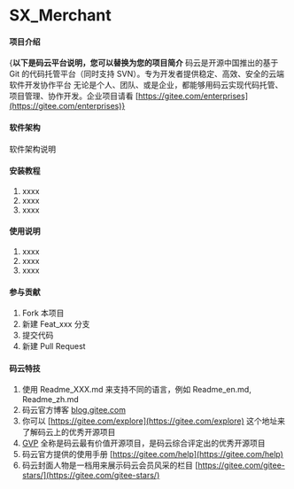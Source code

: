 # SX_Merchant

#### 项目介绍
{**以下是码云平台说明，您可以替换为您的项目简介**
码云是开源中国推出的基于 Git 的代码托管平台（同时支持 SVN）。专为开发者提供稳定、高效、安全的云端软件开发协作平台
无论是个人、团队、或是企业，都能够用码云实现代码托管、项目管理、协作开发。企业项目请看 [https://gitee.com/enterprises](https://gitee.com/enterprises)}

#### 软件架构
软件架构说明


#### 安装教程

1. xxxx
2. xxxx
3. xxxx

#### 使用说明

1. xxxx
2. xxxx
3. xxxx

#### 参与贡献

1. Fork 本项目
2. 新建 Feat_xxx 分支
3. 提交代码
4. 新建 Pull Request


#### 码云特技

1. 使用 Readme\_XXX.md 来支持不同的语言，例如 Readme\_en.md, Readme\_zh.md
2. 码云官方博客 [blog.gitee.com](https://blog.gitee.com)
3. 你可以 [https://gitee.com/explore](https://gitee.com/explore) 这个地址来了解码云上的优秀开源项目
4. [GVP](https://gitee.com/gvp) 全称是码云最有价值开源项目，是码云综合评定出的优秀开源项目
5. 码云官方提供的使用手册 [https://gitee.com/help](https://gitee.com/help)
6. 码云封面人物是一档用来展示码云会员风采的栏目 [https://gitee.com/gitee-stars/](https://gitee.com/gitee-stars/)



